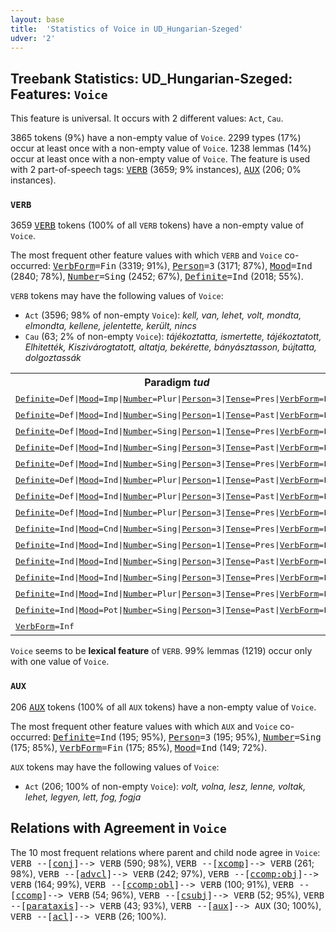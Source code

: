 ```yaml
---
layout: base
title:  'Statistics of Voice in UD_Hungarian-Szeged'
udver: '2'
---
```


## Treebank Statistics: UD_Hungarian-Szeged: Features: `Voice`

This feature is universal.
It occurs with 2 different values: `Act`, `Cau`.

3865 tokens (9%) have a non-empty value of `Voice`.
2299 types (17%) occur at least once with a non-empty value of `Voice`.
1238 lemmas (14%) occur at least once with a non-empty value of `Voice`.
The feature is used with 2 part-of-speech tags: <tt><a href="hu_szeged-pos-VERB.html">VERB</a></tt> (3659; 9% instances), <tt><a href="hu_szeged-pos-AUX.html">AUX</a></tt> (206; 0% instances).

### `VERB`

3659 <tt><a href="hu_szeged-pos-VERB.html">VERB</a></tt> tokens (100% of all `VERB` tokens) have a non-empty value of `Voice`.

The most frequent other feature values with which `VERB` and `Voice` co-occurred: <tt><a href="hu_szeged-feat-VerbForm.html">VerbForm</a></tt><tt>=Fin</tt> (3319; 91%), <tt><a href="hu_szeged-feat-Person.html">Person</a></tt><tt>=3</tt> (3171; 87%), <tt><a href="hu_szeged-feat-Mood.html">Mood</a></tt><tt>=Ind</tt> (2840; 78%), <tt><a href="hu_szeged-feat-Number.html">Number</a></tt><tt>=Sing</tt> (2452; 67%), <tt><a href="hu_szeged-feat-Definite.html">Definite</a></tt><tt>=Ind</tt> (2018; 55%).

`VERB` tokens may have the following values of `Voice`:

* `Act` (3596; 98% of non-empty `Voice`): <em>kell, van, lehet, volt, mondta, elmondta, kellene, jelentette, került, nincs</em>
* `Cau` (63; 2% of non-empty `Voice`): <em>tájékoztatta, ismertette, tájékoztatott, Elhitették, Kiszivárogtatott, altatja, bekérette, bányásztasson, bújtatta, dolgoztassák</em>

<table>
  <tr><th>Paradigm <i>tud</i></th><th><tt>Act</tt></th><th><tt>Cau</tt></th></tr>
  <tr><td><tt><tt><a href="hu_szeged-feat-Definite.html">Definite</a></tt><tt>=Def</tt>|<tt><a href="hu_szeged-feat-Mood.html">Mood</a></tt><tt>=Imp</tt>|<tt><a href="hu_szeged-feat-Number.html">Number</a></tt><tt>=Plur</tt>|<tt><a href="hu_szeged-feat-Person.html">Person</a></tt><tt>=3</tt>|<tt><a href="hu_szeged-feat-Tense.html">Tense</a></tt><tt>=Pres</tt>|<tt><a href="hu_szeged-feat-VerbForm.html">VerbForm</a></tt><tt>=Fin</tt></tt></td><td></td><td><em>tudassák</em></td></tr>
  <tr><td><tt><tt><a href="hu_szeged-feat-Definite.html">Definite</a></tt><tt>=Def</tt>|<tt><a href="hu_szeged-feat-Mood.html">Mood</a></tt><tt>=Ind</tt>|<tt><a href="hu_szeged-feat-Number.html">Number</a></tt><tt>=Sing</tt>|<tt><a href="hu_szeged-feat-Person.html">Person</a></tt><tt>=1</tt>|<tt><a href="hu_szeged-feat-Tense.html">Tense</a></tt><tt>=Past</tt>|<tt><a href="hu_szeged-feat-VerbForm.html">VerbForm</a></tt><tt>=Fin</tt></tt></td><td><em>tudtam</em></td><td></td></tr>
  <tr><td><tt><tt><a href="hu_szeged-feat-Definite.html">Definite</a></tt><tt>=Def</tt>|<tt><a href="hu_szeged-feat-Mood.html">Mood</a></tt><tt>=Ind</tt>|<tt><a href="hu_szeged-feat-Number.html">Number</a></tt><tt>=Sing</tt>|<tt><a href="hu_szeged-feat-Person.html">Person</a></tt><tt>=1</tt>|<tt><a href="hu_szeged-feat-Tense.html">Tense</a></tt><tt>=Pres</tt>|<tt><a href="hu_szeged-feat-VerbForm.html">VerbForm</a></tt><tt>=Fin</tt></tt></td><td><em>tudom</em></td><td></td></tr>
  <tr><td><tt><tt><a href="hu_szeged-feat-Definite.html">Definite</a></tt><tt>=Def</tt>|<tt><a href="hu_szeged-feat-Mood.html">Mood</a></tt><tt>=Ind</tt>|<tt><a href="hu_szeged-feat-Number.html">Number</a></tt><tt>=Sing</tt>|<tt><a href="hu_szeged-feat-Person.html">Person</a></tt><tt>=3</tt>|<tt><a href="hu_szeged-feat-Tense.html">Tense</a></tt><tt>=Past</tt>|<tt><a href="hu_szeged-feat-VerbForm.html">VerbForm</a></tt><tt>=Fin</tt></tt></td><td><em>tudta</em></td><td></td></tr>
  <tr><td><tt><tt><a href="hu_szeged-feat-Definite.html">Definite</a></tt><tt>=Def</tt>|<tt><a href="hu_szeged-feat-Mood.html">Mood</a></tt><tt>=Ind</tt>|<tt><a href="hu_szeged-feat-Number.html">Number</a></tt><tt>=Sing</tt>|<tt><a href="hu_szeged-feat-Person.html">Person</a></tt><tt>=3</tt>|<tt><a href="hu_szeged-feat-Tense.html">Tense</a></tt><tt>=Pres</tt>|<tt><a href="hu_szeged-feat-VerbForm.html">VerbForm</a></tt><tt>=Fin</tt></tt></td><td><em>tudja</em></td><td></td></tr>
  <tr><td><tt><tt><a href="hu_szeged-feat-Definite.html">Definite</a></tt><tt>=Def</tt>|<tt><a href="hu_szeged-feat-Mood.html">Mood</a></tt><tt>=Ind</tt>|<tt><a href="hu_szeged-feat-Number.html">Number</a></tt><tt>=Plur</tt>|<tt><a href="hu_szeged-feat-Person.html">Person</a></tt><tt>=1</tt>|<tt><a href="hu_szeged-feat-Tense.html">Tense</a></tt><tt>=Past</tt>|<tt><a href="hu_szeged-feat-VerbForm.html">VerbForm</a></tt><tt>=Fin</tt></tt></td><td><em>tudtuk</em></td><td></td></tr>
  <tr><td><tt><tt><a href="hu_szeged-feat-Definite.html">Definite</a></tt><tt>=Def</tt>|<tt><a href="hu_szeged-feat-Mood.html">Mood</a></tt><tt>=Ind</tt>|<tt><a href="hu_szeged-feat-Number.html">Number</a></tt><tt>=Plur</tt>|<tt><a href="hu_szeged-feat-Person.html">Person</a></tt><tt>=3</tt>|<tt><a href="hu_szeged-feat-Tense.html">Tense</a></tt><tt>=Past</tt>|<tt><a href="hu_szeged-feat-VerbForm.html">VerbForm</a></tt><tt>=Fin</tt></tt></td><td><em>tudták</em></td><td></td></tr>
  <tr><td><tt><tt><a href="hu_szeged-feat-Definite.html">Definite</a></tt><tt>=Def</tt>|<tt><a href="hu_szeged-feat-Mood.html">Mood</a></tt><tt>=Ind</tt>|<tt><a href="hu_szeged-feat-Number.html">Number</a></tt><tt>=Plur</tt>|<tt><a href="hu_szeged-feat-Person.html">Person</a></tt><tt>=3</tt>|<tt><a href="hu_szeged-feat-Tense.html">Tense</a></tt><tt>=Pres</tt>|<tt><a href="hu_szeged-feat-VerbForm.html">VerbForm</a></tt><tt>=Fin</tt></tt></td><td><em>tudják</em></td><td></td></tr>
  <tr><td><tt><tt><a href="hu_szeged-feat-Definite.html">Definite</a></tt><tt>=Ind</tt>|<tt><a href="hu_szeged-feat-Mood.html">Mood</a></tt><tt>=Cnd</tt>|<tt><a href="hu_szeged-feat-Number.html">Number</a></tt><tt>=Sing</tt>|<tt><a href="hu_szeged-feat-Person.html">Person</a></tt><tt>=3</tt>|<tt><a href="hu_szeged-feat-Tense.html">Tense</a></tt><tt>=Pres</tt>|<tt><a href="hu_szeged-feat-VerbForm.html">VerbForm</a></tt><tt>=Fin</tt></tt></td><td><em>tudna</em></td><td></td></tr>
  <tr><td><tt><tt><a href="hu_szeged-feat-Definite.html">Definite</a></tt><tt>=Ind</tt>|<tt><a href="hu_szeged-feat-Mood.html">Mood</a></tt><tt>=Ind</tt>|<tt><a href="hu_szeged-feat-Number.html">Number</a></tt><tt>=Sing</tt>|<tt><a href="hu_szeged-feat-Person.html">Person</a></tt><tt>=1</tt>|<tt><a href="hu_szeged-feat-Tense.html">Tense</a></tt><tt>=Pres</tt>|<tt><a href="hu_szeged-feat-VerbForm.html">VerbForm</a></tt><tt>=Fin</tt></tt></td><td><em>tudok</em></td><td></td></tr>
  <tr><td><tt><tt><a href="hu_szeged-feat-Definite.html">Definite</a></tt><tt>=Ind</tt>|<tt><a href="hu_szeged-feat-Mood.html">Mood</a></tt><tt>=Ind</tt>|<tt><a href="hu_szeged-feat-Number.html">Number</a></tt><tt>=Sing</tt>|<tt><a href="hu_szeged-feat-Person.html">Person</a></tt><tt>=3</tt>|<tt><a href="hu_szeged-feat-Tense.html">Tense</a></tt><tt>=Past</tt>|<tt><a href="hu_szeged-feat-VerbForm.html">VerbForm</a></tt><tt>=Fin</tt></tt></td><td><em>tudott</em></td><td></td></tr>
  <tr><td><tt><tt><a href="hu_szeged-feat-Definite.html">Definite</a></tt><tt>=Ind</tt>|<tt><a href="hu_szeged-feat-Mood.html">Mood</a></tt><tt>=Ind</tt>|<tt><a href="hu_szeged-feat-Number.html">Number</a></tt><tt>=Sing</tt>|<tt><a href="hu_szeged-feat-Person.html">Person</a></tt><tt>=3</tt>|<tt><a href="hu_szeged-feat-Tense.html">Tense</a></tt><tt>=Pres</tt>|<tt><a href="hu_szeged-feat-VerbForm.html">VerbForm</a></tt><tt>=Fin</tt></tt></td><td><em>tud</em></td><td></td></tr>
  <tr><td><tt><tt><a href="hu_szeged-feat-Definite.html">Definite</a></tt><tt>=Ind</tt>|<tt><a href="hu_szeged-feat-Mood.html">Mood</a></tt><tt>=Ind</tt>|<tt><a href="hu_szeged-feat-Number.html">Number</a></tt><tt>=Plur</tt>|<tt><a href="hu_szeged-feat-Person.html">Person</a></tt><tt>=3</tt>|<tt><a href="hu_szeged-feat-Tense.html">Tense</a></tt><tt>=Pres</tt>|<tt><a href="hu_szeged-feat-VerbForm.html">VerbForm</a></tt><tt>=Fin</tt></tt></td><td><em>tudnak</em></td><td></td></tr>
  <tr><td><tt><tt><a href="hu_szeged-feat-Definite.html">Definite</a></tt><tt>=Ind</tt>|<tt><a href="hu_szeged-feat-Mood.html">Mood</a></tt><tt>=Pot</tt>|<tt><a href="hu_szeged-feat-Number.html">Number</a></tt><tt>=Sing</tt>|<tt><a href="hu_szeged-feat-Person.html">Person</a></tt><tt>=3</tt>|<tt><a href="hu_szeged-feat-Tense.html">Tense</a></tt><tt>=Past</tt>|<tt><a href="hu_szeged-feat-VerbForm.html">VerbForm</a></tt><tt>=Fin</tt></tt></td><td><em>tudhatott</em></td><td></td></tr>
  <tr><td><tt><tt><a href="hu_szeged-feat-VerbForm.html">VerbForm</a></tt><tt>=Inf</tt></tt></td><td><em>tudni</em></td><td></td></tr>
</table>

`Voice` seems to be **lexical feature** of `VERB`. 99% lemmas (1219) occur only with one value of `Voice`.

### `AUX`

206 <tt><a href="hu_szeged-pos-AUX.html">AUX</a></tt> tokens (100% of all `AUX` tokens) have a non-empty value of `Voice`.

The most frequent other feature values with which `AUX` and `Voice` co-occurred: <tt><a href="hu_szeged-feat-Definite.html">Definite</a></tt><tt>=Ind</tt> (195; 95%), <tt><a href="hu_szeged-feat-Person.html">Person</a></tt><tt>=3</tt> (195; 95%), <tt><a href="hu_szeged-feat-Number.html">Number</a></tt><tt>=Sing</tt> (175; 85%), <tt><a href="hu_szeged-feat-VerbForm.html">VerbForm</a></tt><tt>=Fin</tt> (175; 85%), <tt><a href="hu_szeged-feat-Mood.html">Mood</a></tt><tt>=Ind</tt> (149; 72%).

`AUX` tokens may have the following values of `Voice`:

* `Act` (206; 100% of non-empty `Voice`): <em>volt, volna, lesz, lenne, voltak, lehet, legyen, lett, fog, fogja</em>

## Relations with Agreement in `Voice`

The 10 most frequent relations where parent and child node agree in `Voice`:
<tt>VERB --[<tt><a href="hu_szeged-dep-conj.html">conj</a></tt>]--> VERB</tt> (590; 98%),
<tt>VERB --[<tt><a href="hu_szeged-dep-xcomp.html">xcomp</a></tt>]--> VERB</tt> (261; 98%),
<tt>VERB --[<tt><a href="hu_szeged-dep-advcl.html">advcl</a></tt>]--> VERB</tt> (242; 97%),
<tt>VERB --[<tt><a href="hu_szeged-dep-ccomp-obj.html">ccomp:obj</a></tt>]--> VERB</tt> (164; 99%),
<tt>VERB --[<tt><a href="hu_szeged-dep-ccomp-obl.html">ccomp:obl</a></tt>]--> VERB</tt> (100; 91%),
<tt>VERB --[<tt><a href="hu_szeged-dep-ccomp.html">ccomp</a></tt>]--> VERB</tt> (54; 96%),
<tt>VERB --[<tt><a href="hu_szeged-dep-csubj.html">csubj</a></tt>]--> VERB</tt> (52; 95%),
<tt>VERB --[<tt><a href="hu_szeged-dep-parataxis.html">parataxis</a></tt>]--> VERB</tt> (43; 93%),
<tt>VERB --[<tt><a href="hu_szeged-dep-aux.html">aux</a></tt>]--> AUX</tt> (30; 100%),
<tt>VERB --[<tt><a href="hu_szeged-dep-acl.html">acl</a></tt>]--> VERB</tt> (26; 100%).

